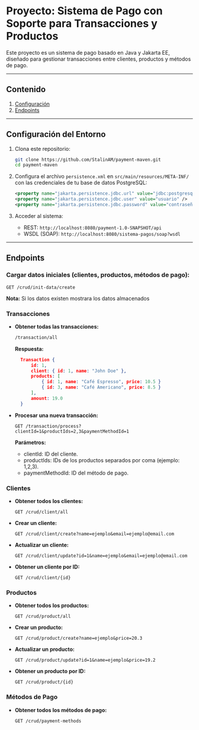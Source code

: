 # Proyecto: Sistema de Pago con Soporte para Transacciones y Productos

Este proyecto es un sistema de pago basado en Java y Jakarta EE, diseñado para gestionar transacciones entre clientes, productos y métodos de pago.

---

## **Contenido**

1. [Configuración](#1-configuración-del-entorno)
2. [Endpoints](#endpoints)

---

## **Configuración del Entorno**

1. Clona este repositorio:

   ```bash
   git clone https://github.com/StalinAM/payment-maven.git
   cd payment-maven
   ```

2. Configura el archivo `persistence.xml` en `src/main/resources/META-INF/` con las credenciales de tu base de datos PostgreSQL:

   ```xml
   <property name="jakarta.persistence.jdbc.url" value="jdbc:postgresql://localhost:5432/paymentdb" />
   <property name="jakarta.persistence.jdbc.user" value="usuario" />
   <property name="jakarta.persistence.jdbc.password" value="contraseña" />
   ```

3. Acceder al sistema:
   - REST: `http://localhost:8080/payment-1.0-SNAPSHOT/api`
   - WSDL (SOAP): `http://localhost:8080/sistema-pagos/soap?wsdl`

---

## **Endpoints**

### **Cargar datos iniciales (clientes, productos, métodos de pago):**

```http
GET /crud/init-data/create
```

**Nota:** Si los datos existen mostrara los datos almacenados

### **Transacciones**

- **Obtener todas las transacciones:**

  ```html
  /transaction/all
  ```

  **Respuesta:**

  ```json
    Transaction {
        id: 1,
        client: { id: 1, name: "John Doe" },
        products: [
            { id: 1, name: "Café Espresso", price: 10.5 }
            { id: 3, name: "Café Americano", price: 8.5 }
        ],
        amount: 19.0
    }
  ```

- **Procesar una nueva transacción:**

  ```http
  GET /transaction/process?clientId=1&productIds=2,3&paymentMethodId=1
  ```

  **Parámetros:**

  - clientId: ID del cliente.
  - productIds: IDs de los productos separados por coma (ejemplo: 1,2,3).
  - paymentMethodId: ID del método de pago.

### **Clientes**

- **Obtener todos los clientes:**

  ```http
  GET /crud/client/all
  ```

- **Crear un cliente:**

  ```http
  GET /crud/client/create?name=ejemplo&email=ejemplo@email.com
  ```

- **Actualizar un cliente:**

  ```http
  GET /crud/client/update?id=1&name=ejemplo&email=ejemplo@email.com
  ```

- **Obtener un cliente por ID:**
  ```http
  GET /crud/client/{id}
  ```

### **Productos**

- **Obtener todos los productos:**

  ```http
  GET /crud/product/all
  ```

- **Crear un producto:**

  ```http
  GET /crud/product/create?name=ejemplo&price=20.3
  ```

- **Actualizar un producto:**

  ```http
  GET /crud/product/update?id=1&name=ejemplo&price=19.2
  ```

- **Obtener un producto por ID:**
  ```http
  GET /crud/product/{id}
  ```

### **Métodos de Pago**

- **Obtener todos los métodos de pago:**
  ```http
  GET /crud/payment-methods
  ```
